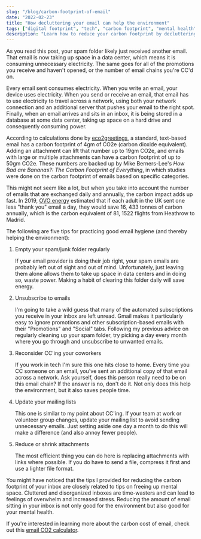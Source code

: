 ```yaml
---
slug: "/blog/carbon-footprint-of-email"
date: "2022-02-23"
title: "How decluttering your email can help the environment"
tags: ["digital footprint", "tech", "carbon footprint", "mental health"]
description: "Learn how to reduce your carbon footprint by decluttering your inbox and reducing your digital correspondence"
---
```


As you read this post, your spam folder likely just received another email. That email is now taking up space in a data center, which means it is consuming unnecessary electricity. The same goes for all of the promotions you receive and haven't opened, or the number of email chains you're CC'd on. 

Every email sent consumes electricity. When you write an email, your device uses electricity. When you send or receive an email, that email has to use electricity to travel across a network, using both your network connection and an additional server that pushes your email to the right spot. Finally, when an email arrives and sits in an inbox, it is being stored in a database at some data center, taking up space on a hard drive and consequently consuming power.

According to calculations done by <a href="https://www.eco2greetings.com/News/The-Carbon-Footprint-of-Email-vs-Postal-Mail.html#:~:text=A%20normal%20email%2C%20one%20without,filtering%20and%20reading%20your%20messages.&text=Every%20email%20processed%20uses%20electricity." target="_blank">eco2greetings</a>, a standard, text-based email has a carbon footprint of 4gm of CO2e (carbon dioxide equivalent). Adding an attachment can lift that number up to 19gm CO2e, and emails with large or multiple attachments can have a carbon footprint of up to 50gm CO2e. These numbers are backed up by Mike Berners-Lee's <i>How Bad are Bananas?: The Carbon Footprint of Everything</i>, in which studies were done on the carbon footprint of emails based on specific categories.

This might not seem like a lot, but when you take into account the number of emails that are exchanged daily and annually, the carbon impact adds up fast. In 2019, <a href="https://www.ovoenergy.com/ovo-newsroom/press-releases/2019/november/think-before-you-thank-if-every-brit-sent-one-less-thank-you-email-a-day-we-would-save-16433-tonnes-of-carbon-a-year-the-same-as-81152-flights-to-madrid" target="_blank">OVO energy</a> estimated that if each adult in the UK sent one less "thank you" email a day, they would save 16, 433 tonnes of carbon annually, which is the carbon equivalent of 81, 1522 flights from Heathrow to Madrid.

The following are five tips for practicing good email hygiene (and thereby helping the environment):

1. Empty your spam/junk folder regularly

    If your email provider is doing their job right, your spam emails are probably left out of sight and out of mind. Unfortunately, just leaving them alone allows them to take up space in data centers and in doing so, waste power. Making a habit of clearing this folder daily will save energy. 

2. Unsubscribe to emails

    I'm going to take a wild guess that many of the automated subscriptions you receive in your inbox are left unread. Gmail makes it particularly easy to ignore promotions and other subscription-based emails with their "Promotions" and "Social" tabs. Following my previous advice on regularly cleaning up your spam folder, try picking a day every month where you go through and unsubscribe to unwanted emails. 

3. Reconsider CC'ing your coworkers

    If you work in tech I'm sure this one hits close to home. Every time you CC someone on an email, you've sent an additional copy of that email across a network. Ask yourself, does this person really need to be on this email chain? If the answer is no, don't do it. Not only does this help the environment, but it also saves people time. 

4. Update your mailing lists

    This one is similar to my point about CC'ing. If your team at work or volunteer group changes, update your mailing list to avoid sending unnecessary emails. Just setting aside one day a month to do this will make a difference (and also annoy fewer people).

5. Reduce or shrink attachments

    The most efficient thing you can do here is replacing attachments with links where possible. If you do have to send a file, compress it first and use a lighter file format. 

You might have noticed that the tips I provided for reducing the carbon footprint of your inbox are closely related to tips on freeing up mental space. Cluttered and disorganized inboxes are time-wasters and can lead to feelings of overwhelm and increased stress. Reducing the amount of email sitting in your inbox is not only good for the environment but also good for your mental health.

If you're interested in learning more about the carbon cost of email, check out this <a href="https://www.cwjobs.co.uk/insights/environmental-impact-of-emails/" target="_blank">email CO2 calculator</a>.





